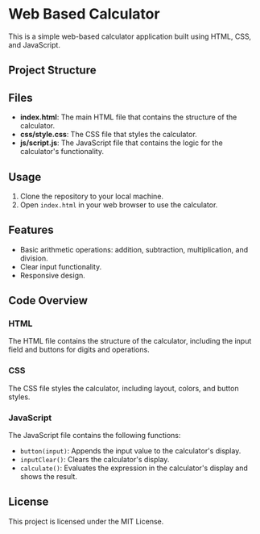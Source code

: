 # Web Based Calculator

This is a simple web-based calculator application built using HTML, CSS, and JavaScript.

## Project Structure

## Files

- **index.html**: The main HTML file that contains the structure of the calculator.
- **css/style.css**: The CSS file that styles the calculator.
- **js/script.js**: The JavaScript file that contains the logic for the calculator's functionality.

## Usage

1. Clone the repository to your local machine.
2. Open `index.html` in your web browser to use the calculator.

## Features

- Basic arithmetic operations: addition, subtraction, multiplication, and division.
- Clear input functionality.
- Responsive design.

## Code Overview

### HTML

The HTML file contains the structure of the calculator, including the input field and buttons for digits and operations.

### CSS

The CSS file styles the calculator, including layout, colors, and button styles.

### JavaScript

The JavaScript file contains the following functions:

- `button(input)`: Appends the input value to the calculator's display.
- `inputClear()`: Clears the calculator's display.
- `calculate()`: Evaluates the expression in the calculator's display and shows the result.

## License

This project is licensed under the MIT License.